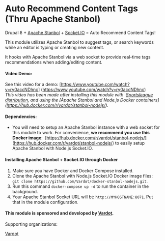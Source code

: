# Auto Recommend Content Tags (Thru Apache Stanbol)

Drupal 8 + [Apache Stanbol](https://stanbol.apache.org/) +
[Socket.IO](http://socket.io/) = Auto Recommend Content Tags!

This module utilizes Apache Stanbol to suggest tags, or search keywords while
an editor is typing or creating new content.
  
It hooks with Apache Stanbol via a web socket to provide real-time tags 
recommendations when adding/editing content.

#### Video Demo:

See this video for a demo: [https://www.youtube.com/watch?v=ry0accNDhnc]
(https://www.youtube.com/watch?v=ry0accNDhnc)  
_This video has been made after installing this module with 
[Sportsleague distribution](https://www.drupal.org/sandbox/jain_deepak/2732165),
 and using the [Apache Stanbol and Node.js Docker containers]
(https://hub.docker.com/r/vardot/stanbol-nodejs/)._

#### Dependencies:

- You will need to setup an Apache Stanbol instance with a web socket for this
 module to work. For convenience, **we recommend you use this Docker image**:
 [https://hub.docker.com/r/vardot/stanbol-nodejs/]
(https://hub.docker.com/r/vardot/stanbol-nodejs/) to easily setup Apache Stanbol
with Node.js Socket.IO.  

#### Installing Apache Stanbol + Socket.IO through Docker
1. Make sure you have Docker and Docker Compose installed.
2. Clone the Apache Stanbol with Node.js Socket.IO Docker image files: `git clone https://github.com/Vardot/docker-stanbol-nodejs.git`.
3. Run this command `docker-compose up -d` to run the container in the background.
4. Your Apache Stanbol Socket URL will bt: `http://MYHOSTNAME:8071`. Put that in the module configuration.


#### This module is sponsored and developed by [Vardot](http://www.vardot.com/).

Supporting organizations: 

[Vardot](https://www.drupal.org/vardot)
